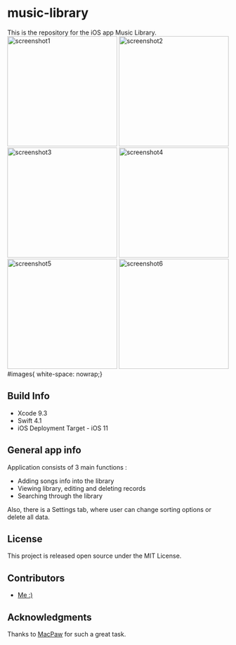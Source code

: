 # music-library
This is the repository for the iOS app Music Library. <br>
<img src="https://user-images.githubusercontent.com/31819391/39645648-bd0b7880-4fe1-11e8-8c2d-8a249fcb3588.png" alt="screenshot1" height="250px">
<img src="https://user-images.githubusercontent.com/31819391/39646628-bc6f3288-4fe4-11e8-8411-c18f1f2a1076.png" alt="screenshot2" height="250px">
<img src="https://user-images.githubusercontent.com/31819391/39646629-bc8ce18e-4fe4-11e8-9c5b-34dc3e96404c.png" alt="screenshot3" height="250px">
<img src="https://user-images.githubusercontent.com/31819391/39646626-bc33c374-4fe4-11e8-8050-40f4e668a18f.png" alt="screenshot4" height="250px">
<img src="https://user-images.githubusercontent.com/31819391/39646627-bc51ea66-4fe4-11e8-9c7d-0041e861dd29.png" alt="screenshot5" height="250px">
<img src="https://user-images.githubusercontent.com/31819391/39646624-bc11adb6-4fe4-11e8-886a-6424ab0b3c76.png" alt="screenshot6" height="250px">
#images{ white-space: nowrap;}

## Build Info

- Xcode 9.3
- Swift 4.1
- iOS Deployment Target - iOS 11

## General app info

Application consists of 3 main functions :

- Adding songs info into the library
- Viewing library, editing and deleting records
- Searching through the library

Also, there is a Settings tab, where user can change sorting options or delete all data.

## License

This project is released open source under the MIT License.

## Contributors

- [Me :)](https://github.com/bohdanpodvirnyi)

## Acknowledgments

Thanks to [MacPaw](https://github.com/MacPaw) for such a great task.
